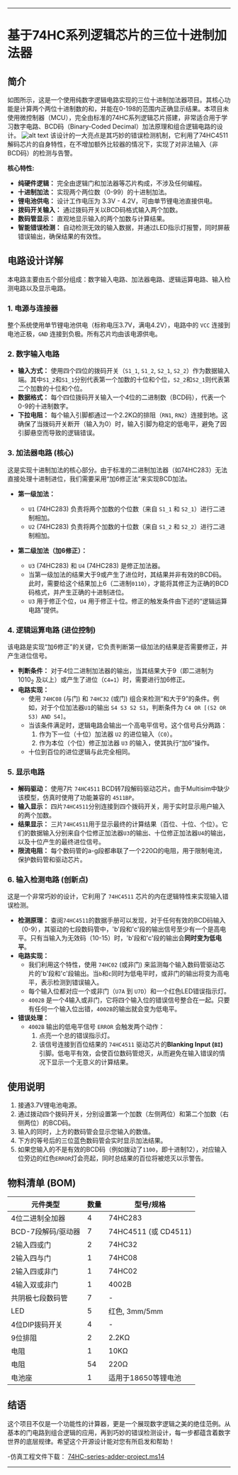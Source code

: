 
-----

# 基于74HC系列逻辑芯片的三位十进制加法器

## 简介

如图所示，这是一个使用纯数字逻辑电路实现的三位十进制加法器项目。其核心功能是计算两个两位十进制数的和，并能在0-198的范围内正确显示结果。本项目未使用微控制器（MCU），完全由标准的74HC系列逻辑芯片搭建，非常适合用于学习数字电路、BCD码（Binary-Coded Decimal）加法原理和组合逻辑电路的设计。
![alt text](ThreeDigitBcdAdder.png)
该设计的一大亮点是其巧妙的错误检测机制，它利用了74HC4511解码芯片的自身特性，在不增加额外比较器的情况下，实现了对非法输入（非BCD码）的检测与告警。

**核心特性:**

  * **纯硬件逻辑：** 完全由逻辑门和加法器等芯片构成，不涉及任何编程。
  * **十进制加法：** 实现两个两位数（0-99）的十进制加法。
  * **锂电池供电：** 设计工作电压为 3.3V - 4.2V，可由单节锂电池直接供电。
  * **拨码开关输入：** 通过拨码开关以BCD码格式输入两个加数。
  * **数码管显示：** 直观地显示输入的两个加数与计算结果。
  * **智能错误检测：** 自动检测无效的输入数据，并通过LED指示灯报警，同时屏蔽错误输出，确保结果的有效性。

## 电路设计详解

本电路主要由五个部分组成：数字输入电路、加法器电路、逻辑运算电路、输入检测电路以及显示电路。

### 1\. 电源与连接器

整个系统使用单节锂电池供电（标称电压3.7V，满电4.2V），电路中的 `VCC` 连接到电池正极，`GND` 连接到负极。所有芯片均由该电源供电。

### 2\. 数字输入电路

  * **输入方式：** 使用四个四位的拨码开关（`S1_1`, `S1_2`, `S2_1`, `S2_2`）作为数据输入端。其中`S1_2`和`S1_1`分别代表第一个加数的十位和个位，`S2_2`和`S2_1`则代表第二个加数的十位和个位。
  * **数据格式：** 每个四位拨码开关输入一个4位的二进制数（BCD码），代表一个0-9的十进制数字。
  * **下拉电阻：** 每个输入引脚都通过一个2.2KΩ的排阻（`RN1`, `RN2`）连接到地。这确保了当拨码开关断开（输入为0）时，输入引脚为稳定的低电平，避免了因引脚悬空而导致的逻辑错误。

### 3\. 加法器电路 (核心)

这是实现十进制加法的核心部分。由于标准的二进制加法器（如74HC283）无法直接处理十进制进位，我们需要采用“加6修正法”来实现BCD加法。

  * **第一级加法：**

      * `U1` (74HC283) 负责将两个加数的个位数（来自 `S1_1` 和 `S2_1`）进行二进制相加。
      * `U2` (74HC283) 负责将两个加数的十位数（来自 `S1_2` 和 `S2_2`）进行二进制相加。

  * **第二级加法（加6修正）：**

      * `U3` (74HC283) 和 `U4` (74HC283) 是修正加法器。
      * 当第一级加法的结果大于9或产生了进位时，其结果并非有效的BCD码。此时，需要给这个结果加上6（二进制`0110`），才能将其修正为正确的BCD码格式，并产生正确的十进制进位。
      * `U3` 用于修正个位，`U4` 用于修正十位。修正的触发条件由下述的“逻辑运算电路”提供。

### 4\. 逻辑运算电路 (进位控制)

该电路是实现“加6修正”的关键，它负责判断第一级加法的结果是否需要修正，并产生进位信号。

* **判断条件：** 对于4位二进制加法器的输出，当其结果大于9（即二进制为 $1010_2$ 及以上）或产生了进位（`C4=1`）时，需要进行加6修正。
 * **电路实现：**
      * 使用 `74HC08` (与门) 和 `74HC32` (或门) 组合来检测“和大于9”的条件。例如，对于个位加法器`U1`的输出 `S4 S3 S2 S1`，判断条件为 `C4 OR [(S2 OR S3) AND S4]`。
      * 当该条件满足时，逻辑电路会输出一个高电平信号。这个信号兵分两路：
        1.  作为下一位（十位）加法器 `U2` 的进位输入（`C0`）。
        2.  作为本位（个位）修正加法器 `U3` 的输入，使其执行“加6”操作。
      * 十位到百位的进位逻辑与此完全相同。

### 5\. 显示电路

  * **解码驱动：** 使用7片 `74HC4511` BCD转7段解码驱动芯片。由于Multisim中缺少该模型，仿真时使用了功能兼容的 `4511BP`。
  * **输入显示：** 四片`74HC4511`分别连接到四个拨码开关，用于实时显示用户输入的两个加数。
  * **结果显示：** 三片`74HC4511`用于显示最终的计算结果（百位、十位、个位）。它们的数据输入分别来自个位修正加法器`U3`的输出、十位修正加法器`U4`的输出，以及十位产生的最终进位信号。
  * **限流电阻：** 每个数码管的a-g段都串联了一个220Ω的电阻，用于限制电流，保护数码管和驱动芯片。

### 6\. 输入检测电路 (创新点)

这是一个非常巧妙的设计，它利用了 `74HC4511` 芯片的内在逻辑特性来实现输入错误检测。

  * **检测原理：** 查阅`74HC4511`的数据手册可以发现，对于任何有效的BCD码输入（0-9），其驱动的七段数码管中，'b'段和'c'段的输出信号至少有一个是高电平。只有当输入为无效码（10-15）时，'b'段和'c'段的输出会**同时变为低电平**。
  * **电路实现：**
      * 我们利用这个特性，使用 `74HC02` (或非门) 来监测每个输入数码管驱动芯片的'b'段和'c'段输出。当`b`和`c`同时为低电平时，或非门的输出将变为高电平，表示检测到错误输入。
      * 每个输入位都对应一个或非门（`U7A` 到 `U7D`）和一个红色LED错误指示灯。
      * `4002B` 是一个4输入或非门，它将四个输入位的错误信号整合在一起。只要有任何一个输入位出错，`4002B`的输出就会变为低电平。
  * **错误处理：**
      * `4002B` 输出的低电平信号 `ERROR` 会触发两个动作：
        1.  点亮一个总的错误指示灯。
        2.  该信号连接到百位结果的 `74HC4511` 驱动芯片的**Blanking Input (`BI`)** 引脚。低电平有效，会使百位数码管熄灭，从而避免在输入错误的情况下显示一个无意义的计算结果。

## 使用说明

1.  接通3.7V锂电池电源。
2.  通过拨动四个拨码开关，分别设置第一个加数（左侧两位）和第二个加数（右侧两位）的BCD码。
3.  输入的同时，上方的数码管会显示您输入的数值。
4.  下方的等号后的三位蓝色数码管会实时显示加法结果。
5.  如果您输入的不是有效的BCD码（例如拨动了`1100`，即十进制12），对应输入位旁边的红色`ERROR`灯会亮起，同时总结果的百位将被熄灭以示警告。

## 物料清单 (BOM)

| 元件类型         | 数量 | 型号/规格               |
|--------------|----|---------------------|
| 4位二进制全加器     | 4  | 74HC283             |
| BCD-7段解码/驱动器 | 7  | 74HC4511 (或 CD4511) |
| 2输入四或门       | 2  | 74HC32              |
| 2输入四与门       | 1  | 74HC08              |
| 2输入四或非门      | 1  | 74HC02              |
| 4输入双或非门      | 1  | 4002B               |
| 共阴极七段数码管     | 7  | -                   |
| LED          | 5  | 红色, 3mm/5mm         |
| 4位DIP拨码开关    | 4  | -                   |
| 9位排阻         | 2  | 2.2KΩ               |
| 电阻           | 1  | 10KΩ                |
| 电阻           | 54 | 220Ω                |
| 电池座          | 1  | 适用于18650等锂电池        |



## 结语

这个项目不仅是一个功能性的计算器，更是一个展现数字逻辑之美的绝佳范例。从基本的门电路到组合逻辑的应用，再到巧妙的错误检测设计，每一步都蕴含着数字世界的底层规律。希望这个开源设计能对您有所启发和帮助！

-仿真工程文件下载： [ 74HC-series-adder-project.ms14](./74HC-series-adder-project.ms14)


-----